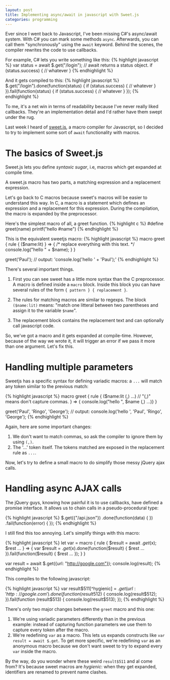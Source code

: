 ```yaml
---
layout: post
title: Implementing async/await in javascript with Sweet.js
categories: programming
---
```

Ever since I went back to Javascript, I've been missing C#'s async/await system.
With C# you can mark some methods `async`. Afterwards, you can call them "synchronously" using the `await` keyword. Behind the scenes, the compiler rewrites the code to use callbacks.

For example, C# lets you write something like this: 
{% highlight javascript %}
var status = await $.get("/login"); // await returns a status object.
if (status.success) {
    // whatever
}
{% endhighlight %}

And it gets compiled to this:
{% highlight javascript %}
$.get("/login").done(function(status) { 
                                if (status.success) {
                                    // whatever 
                                }
                }).fail(function(status) { 
                                if (status.success) {
                                    // whatever 
                                }
                });
{% endhighlight %}

To me, it's a net win in terms of readability because I've never really liked callbacks. They're an implementation detail and I'd rather have them swept under the rug.

Last week I heard of [sweet.js](http://sweetjs.org/), a macro compiler for Javascript, so I decided to try to implement some sort of `await` functionality with macros.

# The basics of Sweet.js

Sweet.js lets you define _syntaxic sugar_, i.e, macros which get expanded at compile time.

A sweet.js macro has two parts, a matching expression and a replacement expression.

Let's go back to C macros because sweet's macros will be easier to understand this way. In C, a macro is a statement which defines an expression and a replacement for this expression. During the compilation, the macro is expanded by the preprocessor.

Here's the simplest macro of all, a greet function.
{% highlight c %}
#define greet(name) printf("hello #name")
{% endhighlight %}
 
This is the equivalent sweetjs macro:
{% highlight javascript %}
macro greet {
  rule {
    ($name:lit)
  } => {
    /* replace everything with this text. */ 
    console.log("hello " + $name);
  }
}

greet('Paul'); // output: 'console.log('hello ' + 'Paul');'
{% endhighlight %}

There's several important things.

1. First you can see sweet has a little more syntax than the C preprocessor. A macro is defined inside a `macro` block. Inside this block you can have several rules of the form `{ pattern } { replacement }`.

2. The rules for matching macros are similar to regexps. The block `($name:lit)` means: "match one litteral between two parentheses and assign it to the variable `$name`".

3. The replacement block contains the replacement text and can optionally call javascript code.

So, we've got a macro and it gets expanded at compile-time. However, because of the way we wrote it, it will trigger an error if we pass it more than one argument. Let's fix this.

# Handling multiple parameters

Sweetjs has a specific syntax for defining variadic macros: a `...` will match any token similar to the previous match:

{% highlight javascript %}
macro greet {
  rule {
    ($name:lit (,) ...) // "(,)" means don't capture commas.
  } => { console.log("hello ", $name (,) ...)}
}

greet('Paul', 'Ringo', 'George');
// output: console.log('hello ', 'Paul', 'Ringo', 'George');
{% endhighlight %}

Again, here are some important changes:

1. We don't want to match commas, so ask the compiler to ignore them by using `(,)`.
2. The '...' token itself. The tokens matched are exposed in the replacement rule as `...`.

Now, let's try to define a small macro to do simplify those messy jQuery ajax calls.

# Handling async AJAX calls 

The jQuery guys, knowing how painful it is to use callbacks, have defined a promise interface. It allows us to chain calls in a pseudo-procedural type:

{% highlight javascript %}
    $.get({"/api.json"})
        .done(function(data) { }) 
        .fail(function(error) { });
{% endhighlight %}

I still find this too annoying. Let's simplify things with this macro:

{% highlight javascript %}
let var = macro {
  rule {
    $result = await $.get($x);
    $rest
    ...
  } => {
    var $result = $.get($x).done(function($result) {
        $rest
        ...
    }).fail(function($result) {
        $rest
        ...
    });
  }
}

var result = await $.get({url: "http://google.com"});
console.log(result);
{% endhighlight %}

This compiles to the following javascript:

{% highlight javascript %}
var result$511[^hygienic] = $.get({ url: 'http://google.com' }).done(
    function (result$512) {
        console.log(result$512);
    }).fail(function (result$513) {
        console.log(result$513);
    });
{% endhighlight %}

There's only two major changes between the `greet` macro and this one:

1. We're using variadic parameters differently than in the previous example: instead of capturing function parameters we use them to capture every token after the macro.
2. We're redefining `var` as a macro. This lets us expands constructs like `var result = await $.get`. To get more specific, we're redefining `var` as an anonymous macro because we don't want sweet to try to expand every `var` inside the macro.

By the way, do you wonder where these weird `result$511` and al come from? It's because sweet macros are _hygienic_: when they get expanded, identifiers are renamed to prevent name clashes.
